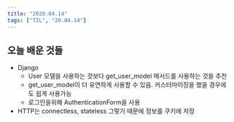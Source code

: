 ```yaml
---
title: "2020.04.14"
tags: ["TIL", "20.04.14"]
---
```


## 오늘 배운 것들

- Django
  - User 모델을 사용하는 것보다 get_user_model 메서드를 사용하는 것을 추천
  - get_user_model이 더 유연하게 사용할 수 있음. 커스터마이징을 했을 경우에도 쉽게 사용가능
  - 로그인을위해 AuthenticationForm을 사용
- HTTP는 connectless, stateless 그렇기 때문에 정보를 쿠키에 저장
